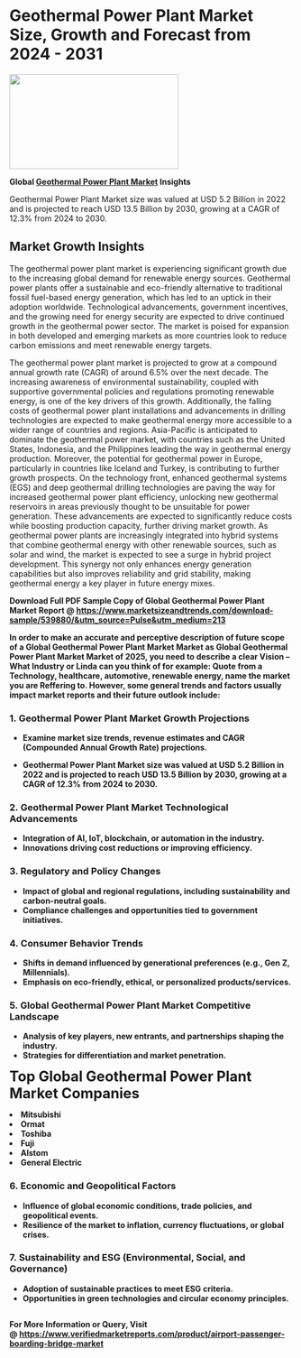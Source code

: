 <H1>Geothermal Power Plant Market Size, Growth and Forecast from 2024 - 2031</H1><img class="aligncenter size-medium wp-image-584254" src="https://thirdeyenews.in/wp-content/uploads/2024/09/Global-Market-Research-300x168.jpeg" alt="" width="300" height="168" /><p><strong>Global&nbsp;<a href="https://www.marketsizeandtrends.com/download-sample/539880/&amp;utm_source=Pulse&amp;utm_medium=213">Geothermal Power Plant Market</a> Insights</strong></p><p>Geothermal Power Plant Market size was valued at USD 5.2 Billion in 2022 and is projected to reach USD 13.5 Billion by 2030, growing at a CAGR of 12.3% from 2024 to 2030.</p><p><h2>Market Growth Insights</h2> <p>The geothermal power plant market is experiencing significant growth due to the increasing global demand for renewable energy sources. Geothermal power plants offer a sustainable and eco-friendly alternative to traditional fossil fuel-based energy generation, which has led to an uptick in their adoption worldwide. Technological advancements, government incentives, and the growing need for energy security are expected to drive continued growth in the geothermal power sector. The market is poised for expansion in both developed and emerging markets as more countries look to reduce carbon emissions and meet renewable energy targets.</p> <p><strong></strong></p> <p>The geothermal power plant market is projected to grow at a compound annual growth rate (CAGR) of around 6.5% over the next decade. The increasing awareness of environmental sustainability, coupled with supportive governmental policies and regulations promoting renewable energy, is one of the key drivers of this growth. Additionally, the falling costs of geothermal power plant installations and advancements in drilling technologies are expected to make geothermal energy more accessible to a wider range of countries and regions. Asia-Pacific is anticipated to dominate the geothermal power market, with countries such as the United States, Indonesia, and the Philippines leading the way in geothermal energy production. Moreover, the potential for geothermal power in Europe, particularly in countries like Iceland and Turkey, is contributing to further growth prospects. On the technology front, enhanced geothermal systems (EGS) and deep geothermal drilling technologies are paving the way for increased geothermal power plant efficiency, unlocking new geothermal reservoirs in areas previously thought to be unsuitable for power generation. These advancements are expected to significantly reduce costs while boosting production capacity, further driving market growth. As geothermal power plants are increasingly integrated into hybrid systems that combine geothermal energy with other renewable sources, such as solar and wind, the market is expected to see a surge in hybrid project development. This synergy not only enhances energy generation capabilities but also improves reliability and grid stability, making geothermal energy a key player in future energy mixes. <p><strong></p><p><span class=""><strong>Download Full PDF Sample Copy of Global Geothermal Power Plant Market Report</strong> @ <a href="https://www.marketsizeandtrends.com/download-sample/539880/&amp;utm_source=Pulse&amp;utm_medium=213" target="_blank">https://www.marketsizeandtrends.com/download-sample/539880/&amp;utm_source=Pulse&amp;utm_medium=213</a></span></p><p>In order to make an accurate and perceptive description of future scope of a Global&nbsp;Geothermal Power Plant Market Market as Global&nbsp;Geothermal Power Plant Market Market of 2025, you need to describe a clear Vision &ndash; What Industry or Linda can you think of for example: Quote from a Technology, healthcare, automotive, renewable energy, name the market you are Reffering to. However, some general trends and factors usually impact market reports and their future outlook include:</p><h3>1.&nbsp;<strong>Geothermal Power Plant Market Growth Projections</strong></h3><ul><li>Examine market size trends, revenue estimates and CAGR (Compounded Annual Growth Rate) projections.</li><li><p>Geothermal Power Plant Market size was valued at USD 5.2 Billion in 2022 and is projected to reach USD 13.5 Billion by 2030, growing at a CAGR of 12.3% from 2024 to 2030.</p></li></ul><h3>2.&nbsp;<strong>Geothermal Power Plant Market Technological Advancements</strong></h3><ul><li>Integration of AI, IoT, blockchain, or automation in the industry.</li><li>Innovations driving cost reductions or improving efficiency.</li></ul><h3>3.&nbsp;<strong>Regulatory and Policy Changes</strong></h3><ul><li>Impact of global and regional regulations, including sustainability and carbon-neutral goals.</li><li>Compliance challenges and opportunities tied to government initiatives.</li></ul><h3>4.&nbsp;<strong>Consumer Behavior Trends</strong></h3><ul><li>Shifts in demand influenced by generational preferences (e.g., Gen Z, Millennials).</li><li>Emphasis on eco-friendly, ethical, or personalized products/services.</li></ul><h3>5.&nbsp;<strong>Global Geothermal Power Plant Market Competitive Landscape</strong></h3><ul><li>Analysis of key players, new entrants, and partnerships shaping the industry.</li><li>Strategies for differentiation and market penetration.</li></ul><p data-pm-slice="1 1 []"><span style="color: inherit; font-family: inherit; font-size: 25px;">Top Global Geothermal Power Plant Market Companies</span></p><div class="" data-test-id=""><p><li>Mitsubishi</li><li> Ormat</li><li> Toshiba</li><li> Fuji</li><li> Alstom</li><li> General Electric</li></p></div><h3>6.&nbsp;<strong>Economic and Geopolitical Factors</strong></h3><ul><li>Influence of global economic conditions, trade policies, and geopolitical events.</li><li>Resilience of the market to inflation, currency fluctuations, or global crises.</li></ul><h3>7.&nbsp;<strong>Sustainability and ESG (Environmental, Social, and Governance)</strong></h3><ul><li>Adoption of sustainable practices to meet ESG criteria.</li><li>Opportunities in green technologies and circular economy principles.</li></ul><h2><strong style="font-size: 14px;">For More Information or Query, Visit @&nbsp;</strong><a style="background-color: #ffffff; font-size: 14px;" href="https://www.marketsizeandtrends.com/report/geothermal-power-plant-market/" target="_blank">https://www.verifiedmarketreports.com/product/airport-passenger-boarding-bridge-market</a></h2>
